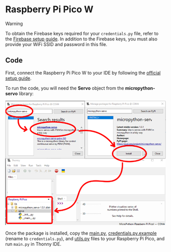 # Raspberry Pi Pico W

> [!WARNING]  
> To obtain the Firebase keys required for your `credentials.py` file, refer to the [Firebase setup guide](../../../docs/firebase.md). In addition to the Firebase keys, you must also provide your WiFi SSID and password in this file.

## Code

First, connect the Raspberry Pi Pico W to your IDE by following the [official setup guide](https://projects.raspberrypi.org/en/projects/getting-started-with-the-pico/3).

To run the code, you will need the **Servo** object from the **micropython-servo** library:

![Add package](../../docs/graphics/micropython-servo-lib.png)

Once the package is installed, copy the [main.py](./main.py), [credentials.py.example](./credentials.py.example) (rename to `credentials.py`), and [utils.py](./utils.py) files to your Raspberry Pi Pico, and run `main.py` in Thonny IDE.
